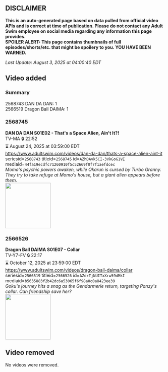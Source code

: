 ## DISCLAIMER
**This is an auto-generated page based on data pulled from official video APIs and is correct at time of publication. Please do not contact any Adult Swim employee on social media regarding any information this page provides.**  
**SPOILER ALERT: This page contains thumbnails of full episodes/shorts/etc. that might be spoilery to you. YOU HAVE BEEN WARNED.**  

_Last Update: August 3, 2025 at 04:00:40 EDT_
## Video added
### Summary
2568743 DAN DA DAN: 1  
2566519 Dragon Ball DAIMA: 1  
### 2568745
**DAN DA DAN S01E02 - That's a Space Alien, Ain't It?!**  
TV-MA 🔒 22:52  
⌛ August 24, 2025 at 03:59:00 EDT  
https://www.adultswim.com/videos/dan-da-dan/thats-a-space-alien-aint-it  
seriesid=`2568743` titleid=`2568745` id=`AZhDAvk5CI-3VkGoG1VE` mediaid=`44fa19ecdfc71260910f5c52669f0f7f1aefdcec`  
_Momo's psychic powers awaken, while Okarun is cursed by Turbo Granny. They try to take refuge at Momo's house, but a giant alien appears before them._  
<a href="https://media.cdn.adultswim.com/uploads/20250725/thumbnails/2_257251515172-Ep02_Still_0171.png"><img src="https://media.cdn.adultswim.com/uploads/20250725/thumbnails/2_257251515172-Ep02_Still_0171.png" height="144px" /></a>
### 2566526
**Dragon Ball DAIMA S01E07 - Collar**  
TV-Y7-FV 🔒 22:17  
⌛ October 12, 2025 at 23:59:00 EDT  
https://www.adultswim.com/videos/dragon-ball-daima/collar  
seriesid=`2566519` titleid=`2566526` id=`AZdrTjNUITxXrw59dMkI` mediaid=`b5635883f2b42dc6a53065f6f98a0c0a8423ee39`  
_Goku's journey hits a snag as the Gendarmerie return, targeting Panzy's collar. Can friendship save her?_  
<a href="https://media.cdn.adultswim.com/uploads/20250613/thumbnails/2_256131759278-DBDaima_S1_07.png"><img src="https://media.cdn.adultswim.com/uploads/20250613/thumbnails/2_256131759278-DBDaima_S1_07.png" height="144px" /></a>
## Video removed
No videos were removed.  
